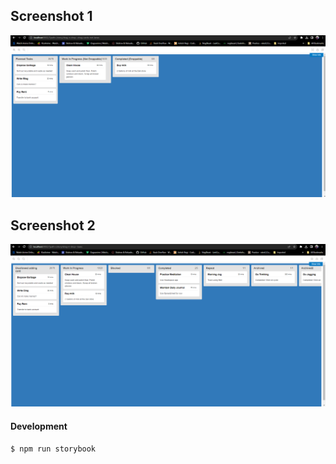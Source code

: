 ## Screenshot 1

![Screenshot](ss1.png)

## Screenshot 2

![Screenshot](ss2.png)

#### Development
```bash
$ npm run storybook
```
